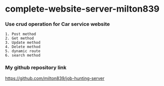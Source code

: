 # complete-website-server-milton839

### Use crud operation for Car service website

    1. Post method
    2. Get method
    3. Update method
    4. Delete method
    5. dynamic route
    6. search method

### My github repository link

https://github.com/milton839/job-hunting-server
